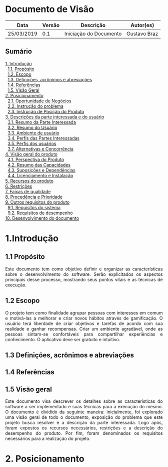 # Documento de Visão
| **Data** | **Versão** | **Descrição** | **Autor(es)** |
|---|---|---|---|
|25/03/2019 | 0.1 | Iniciação do Documento | Gustavo Braz |


## Sumário
[1. Introdução](#_1introdução)  
&nbsp;&nbsp;[1.1. Propósito](#_11-propósito)  
&nbsp;&nbsp;[1.2. Escopo](#12-escopo)  
&nbsp;&nbsp;[1.3. Definições, acrônimos e abreviações](#13-definições-acrônimos-e-abreviações)  
&nbsp;&nbsp;[1.4. Referências](#14-referências)  
&nbsp;&nbsp;[1.5. Visão Geral](#15-visão-geral)  
[2. Posicionamento](#2-posicionamento)  
&nbsp;&nbsp;[2.1. Oportunidade de Negócios](#21-oportunidade-de-negócios)  
&nbsp;&nbsp;[2.2. Instrução do problema](#22-instrução-do-problema)  
&nbsp;&nbsp;[2.3. Instrução de Posição do Produto](#23-instrução-de-posição-do-produto)  
[3. Descrições da parte interessada e do usuário](#3-descrições-da-parte-interessada-e-do-usuário)  
&nbsp;&nbsp;[3.1. Resumo da Parte Interessada](#31-resumo-da-parte-interessada)  
&nbsp;&nbsp;[3.2. Resumo do Usuário](#32-resumo-do-usuário)  
&nbsp;&nbsp;[3.3. Ambiente de usuário](#33-ambiente-de-usuário)  
&nbsp;&nbsp;[3.4. Perfis das Partes Interessadas](#34-perfis-das-partes-interessadas)  
&nbsp;&nbsp;[3.5. Perfis dos usuários](#35-perfis-dos-usuários)  
&nbsp;&nbsp;[3.7. Alternativas e Concorrência](#37-alternativas-e-concorrência)  
[4. Visão geral do produto](#4-visão-geral-do-produto)  
&nbsp;&nbsp;[4.1. Perspectiva do Produto](#41-perspectiva-do-produto)  
&nbsp;&nbsp;[4.2. Resumo das Capacidades](#42-resumo-das-capacidades)  
&nbsp;&nbsp;[4.3. Suposições e Dependências](#43-suposições-e-dependências)  
&nbsp;&nbsp;[4.4. Licenciamento e Instalação](#44-licenciamento-e-instalação)  
[5. Recursos do produto](#5-recursos-do-produto)  
[6. Restrições](#6-restrições)  
[7. Faixas de qualidade](#7-faixas-de-qualidade)  
[8. Procedência e Prioridade](#8-procedência-e-prioridade)  
[9. Outros requisitos do produto](#9-outros-requisitos-do-produto)  
&nbsp;&nbsp;[9.1. Requisitos do sistema](#91-requisitos-do-sistema)  
&nbsp;&nbsp;[9.2. Requisitos de desempenho](#92-requisitos-de-desempenho)  
[10. Desenvolvimento do documento](#10-desenvolvimento-do-documento)  

# 1.Introdução

## 1.1 Propósito
<p align = "justify">Este documento tem como objetivo definir e organizar as características sobre o desenvolvimento do software. Serão explicitados os aspectos principais desse processo, mostrando seus pontos vitais e as técnicas de execução.
  
## 1.2 Escopo
<p align = "justify">O projeto tem como finalidade agrupar pessoas com interesses em comum e motivá-las a melhorar e criar novos hábitos através de gamificação. O usuário terá liberdade de criar objetivos e tarefas de acordo com sua realidade e ganhar recompensas. Criar um ambiente agradável, onde as pessoas sintam-se confortáveis para compartilhar experiências e conhecimento. O aplicativo deve ser gratuito e intuitivo.
  
## 1.3 Definições, acrônimos e abreviações

## 1.4 Referências

## 1.5 Visão geral
<p align = "justify">Este documento visa descrever os detalhes sobre as características do software a ser implementado e suas técnicas para a execução do mesmo.
O documento é dividido da seguinte maneira: inicialmente, foi explorado uma visão geral de todo o documento, exposição do problema que este projeto busca resolver e a descrição da parte interessada. Logo após, foram expostos os recursos necessários, restrições e a descrição do desempenho do produto. Por fim, foram denominados os requisitos necessários para a realização do projeto. 
  
# 2. Posicionamento
